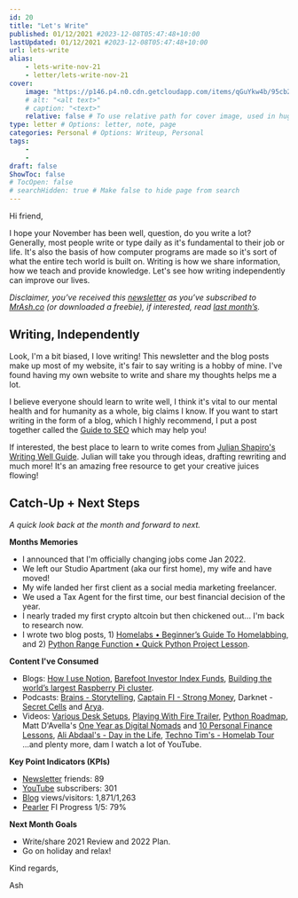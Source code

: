 ```yaml
---
id: 20
title: "Let's Write"
published: 01/12/2021 #2023-12-08T05:47:48+10:00
lastUpdated: 01/12/2021 #2023-12-08T05:47:48+10:00
url: lets-write
alias:
    - lets-write-nov-21
    - letter/lets-write-nov-21
cover:
    image: "https://p146.p4.n0.cdn.getcloudapp.com/items/qGuYkw4b/95cb2581-dc5c-4f2f-bcbc-8e9f36465991.jpeg?source=viewer&v=e350db6809e2745dbb1d4c9bc71c01be"
    # alt: "<alt text>"
    # caption: "<text>"
    relative: false # To use relative path for cover image, used in hugo Page-bundles 
type: letter # Options: letter, note, page
categories: Personal # Options: Writeup, Personal
tags:
    - 
    - 
draft: false
ShowToc: false
# TocOpen: false
# searchHidden: true # Make false to hide page from search
---
```


Hi friend,

I hope your November has been well, question, do you write a lot? Generally, most people write or type daily as it's fundamental to their job or life. It's also the basis of how computer programs are made so it's sort of what the entire tech world is built on. Writing is how we share information, how we teach and provide knowledge. Let's see how writing independently can improve our lives.

*Disclaimer, you’ve received this [newsletter](https://mrash.co/newsletters) as you’ve subscribed to [MrAsh.co](https://mrashleyball.com/) (or downloaded a freebie), if interested, read [last month’s](https://mrashleyball.com/letter/oct-21/).*

## Writing, Independently

Look, I'm a bit biased, I love writing! This newsletter and the blog posts make up most of my website, it's fair to say writing is a hobby of mine. I've found having my own website to write and share my thoughts helps me a lot. 

I believe everyone should learn to write well, I think it's vital to our mental health and for humanity as a whole, big claims I know. If you want to start writing in the form of a blog, which I highly recommend, I put a post together called the [Guide to SEO](https://mrashleyball.com/guide-to-seo-ultimate-beginners-guide-for-seo/) which may help you!

If interested, the best place to learn to write comes from [Julian Shapiro's Writing Well Guide](https://www.julian.com/guide/write/intro). Julian will take you through ideas, drafting rewriting and much more! It's an amazing free resource to get your creative juices flowing!

## Catch-Up + Next Steps

*A quick look back at the month and forward to next.*

**Months Memories**

- I announced that I'm officially changing jobs come Jan 2022.
- We left our Studio Apartment (aka our first home), my wife and have moved!
- My wife landed her first client as a social media marketing freelancer.
- We used a Tax Agent for the first time, our best financial decision of the year.
- I nearly traded my first crypto altcoin but then chickened out... I'm back to research now.
- I wrote two blog posts, 1) [Homelabs • Beginner’s Guide To Homelabbing](https://mrashleyball.com/homelabs-beginners-guide-to-homelabbing/), and 2) [Python Range Function • Quick Python Project Lesson](https://mrashleyball.com/python-range-function-quick-python-project-lesson/).

**Content I've Consumed**

- Blogs: [How I use Notion](https://reasonabledeviations.com/2021/09/18/how-i-use-notion/), [Barefoot Investor Index Funds](https://captainfi.com/barefoot-investor-index-funds/), [Building the world’s largest Raspberry Pi cluster](https://blogs.oracle.com/developers/post/building-the-worlds-largest-raspberry-pi-cluster).
- Podcasts: [Brains - Storytelling](https://www.brainspodcast.com/episode/storytelling), [Captain FI - Strong Money](https://captainfi.com/strong-money-australia/), Darknet - [Secret Cells](https://darknetdiaries.com/episode/105/) and [Arya](https://darknetdiaries.com/episode/104/).
- Videos: [Various Desk Setups](https://youtube.com/playlist?list=PLGR72TW7SUVo8gc5Kb3ulIjp9vnSLLa6k), [Playing With Fire Trailer](https://youtu.be/DGJAcfRxipE), [Python Roadmap](https://youtu.be/wFEC7VbWBZo), Matt D'Avella's [One Year as Digital Nomads](https://youtu.be/TWckb7_fykc) and [10 Personal Finance Lessons](https://youtu.be/bMXTGGxrQ3A), [Ali Abdaal's - Day in the Life](https://youtu.be/F7JMKzBr8HY), [Techno Tim's - Homelab Tour](https://youtu.be/u45Z4yGTgs8) ...and plenty more, dam I watch a lot of YouTube.

**Key Point Indicators (KPIs)**

- [Newsletter](https://mrash.co/newsletters) friends: 89
- [YouTube](https://youtube.com/mrashleyball) subscribers: 301
- [Blog](https://mrashleyball.com/blog/) views/visitors: 1,871/1,263
- [Pearler](https://pearler.com/invited/ASHLEY43593) FI Progress 1/5: 79%

**Next Month Goals**

- Write/share 2021 Review and 2022 Plan.
- Go on holiday and relax!

Kind regards,

Ash